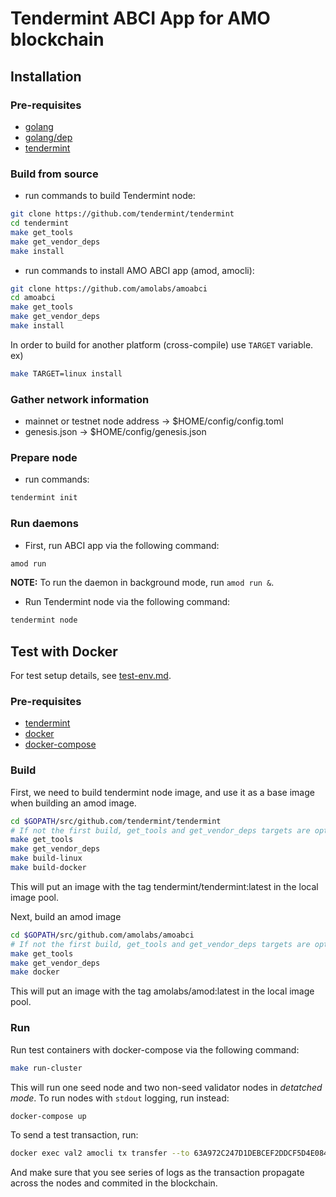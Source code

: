 # Tendermint ABCI App for AMO blockchain

<!--
***NOTE: Tendermint node and the app are built into one single binary in current implementation. This may change in the future.***
-->

## Installation
### Pre-requisites
* [golang](https://golang.org/dl/)
* [golang/dep](https://golang.github.io/dep/docs/installation.html)
* [tendermint](https://github.com/tendermint/tendermint)

### Build from source
* run commands to build Tendermint node:
```bash
git clone https://github.com/tendermint/tendermint
cd tendermint
make get_tools
make get_vendor_deps
make install
```

* run commands to install AMO ABCI app (amod, amocli):
```bash
git clone https://github.com/amolabs/amoabci
cd amoabci
make get_tools
make get_vendor_deps
make install
```
In order to build for another platform (cross-compile) use `TARGET` variable. ex)
```bash
make TARGET=linux install
```

### Gather network information
* mainnet or testnet node address &rarr; $HOME/config/config.toml
* genesis.json &rarr; $HOME/config/genesis.json

### Prepare node
* run commands:
```bash
tendermint init
```

### Run daemons
* First, run ABCI app via the following command:
```bash
amod run
```
**NOTE:** To run the daemon in background mode, run `amod run &`.

* Run Tendermint node via the following command:
```bash
tendermint node
```

## Test with Docker
For test setup details, see [test-env.md](https://github.com/amolabs/docs/blob/master/test-env.md).

### Pre-requisites
* [tendermint](https://github.com/amolabs/tendermint)
* [docker](https://www.docker.com)
* [docker-compose](https://www.docker.com)

### Build
First, we need to build tendermint node image, and use it as a base image when
building an amod image.
```bash
cd $GOPATH/src/github.com/tendermint/tendermint
# If not the first build, get_tools and get_vendor_deps targets are optional.
make get_tools
make get_vendor_deps
make build-linux
make build-docker
```
This will put an image with the tag tendermint/tendermint:latest in the local image pool.

Next, build an amod image
```bash
cd $GOPATH/src/github.com/amolabs/amoabci
# If not the first build, get_tools and get_vendor_deps targets are optional.
make get_tools
make get_vendor_deps
make docker
```
This will put an image with the tag amolabs/amod:latest in the local image pool.

### Run
Run test containers with docker-compose via the following command:
```bash
make run-cluster
```
This will run one seed node and two non-seed validator nodes in *detatched mode*. To run nodes with `stdout` logging, run instead:
```bash
docker-compose up
```

To send a test transaction, run:
```bash
docker exec val2 amocli tx transfer --to 63A972C247D1DEBCEF2DDCF5D4E0848A42AFA529 --amount 10
```
And make sure that you see series of logs as the transaction propagate across the nodes and commited in the blockchain.

